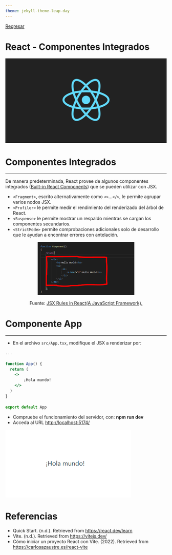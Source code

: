 ```yaml
---
theme: jekyll-theme-leap-day
---
```


[Regresar](/DAWM/)

React - Componentes Integrados
===============

![react banner](imagenes/react_native_logo.png)

Componentes Integrados
==========

* * *

De manera predeterminada, React provee de algunos componentes integrados ([Built-in React Components](https://react.dev/reference/react/components)) que se pueden utilizar con JSX.

* `<Fragment>`, escrito alternativamente como `<>`...`</>`, le permite agrupar varios nodos JSX.
* `<Profiler>` le permite medir el rendimiento del renderizado del árbol de React.
* `<Suspense>` le permite mostrar un respaldo mientras se cargan los componentes secundarios.
* `<StrictMode>` permite comprobaciones adicionales solo de desarrollo que le ayudan a encontrar errores con antelación.

<div align="center">
    <img src="imagenes/react_jsx.png" alt="" width="60%">
    <p>Fuente: <a href="https://medium.com/nerd-for-tech/jsx-rules-in-react-a-javascript-framework-4b0ab66fdbf9">JSX Rules in React(A JavaScript Framework).</a> </p>
</div>

Componente App
==========

* * *

* En el archivo `src/App.tsx`, modifique el JSX a renderizar por:

```jsx
...

function App() {
  return (
    <>
        ¡Hola mundo!
    </>
  )
}

export default App
```

* Compruebe el funcionamiento del servidor, con: **npm run dev**
* Acceda al URL [http://localhost:5174/](http://localhost:5174/)

![react_componentes_integrados](imagenes/react_componentes_integrados.png)

Referencias
=======

* Quick Start. (n.d.). Retrieved from https://react.dev/learn
* Vite. (n.d.). Retrieved from https://vitejs.dev/
* Cómo iniciar un proyecto React con Vite. (2022). Retrieved from https://carlosazaustre.es/react-vite
